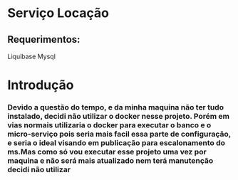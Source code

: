# Serviço Locação
## Requerimentos:
Liquibase
Mysql


# Introdução
### Devido a questão do tempo, e da minha maquina não ter tudo instalado, decidi não utilizar o docker nesse projeto. Porém em vias normais utilizaria o docker para executar o banco e o micro-serviço pois seria mais facil essa parte de configuração, e seria o ideal visando em publicação para escalonamento do ms.Mas como só vou executar esse projeto uma vez por maquina e não será mais atualizado nem terá manutenção decidi não utilizar
